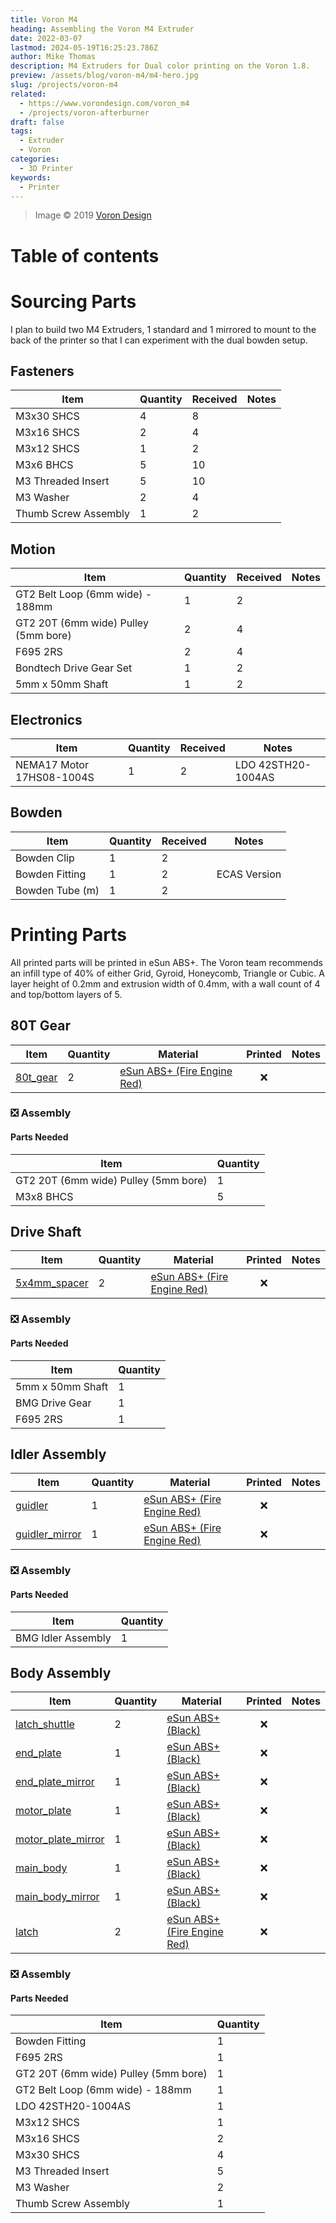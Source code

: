 ```yaml
---
title: Voron M4
heading: Assembling the Voron M4 Extruder
date: 2022-03-07
lastmod: 2024-05-19T16:25:23.786Z
author: Mike Thomas
description: M4 Extruders for Dual color printing on the Voron 1.8.
preview: /assets/blog/voron-m4/m4-hero.jpg
slug: /projects/voron-m4
related:
  - https://www.vorondesign.com/voron_m4
  - /projects/voron-afterburner
draft: false
tags:
  - Extruder
  - Voron
categories:
  - 3D Printer
keywords:
  - Printer
---
```


> Image © 2019 [Voron Design](https://www.vorondesign.com/)

# Table of contents

# Sourcing Parts

I plan to build two M4 Extruders, 1 standard and 1 mirrored to mount to the back of the printer so that I can experiment with the dual bowden setup.

## Fasteners

| Item                 | Quantity | Received | Notes |
| -------------------- | -------- | -------- | ----- |
| M3x30 SHCS           | 4        | 8        |       |
| M3x16 SHCS           | 2        | 4        |       |
| M3x12 SHCS           | 1        | 2        |       |
| M3x6 BHCS            | 5        | 10       |       |
| M3 Threaded Insert   | 5        | 10       |       |
| M3 Washer            | 2        | 4        |       |
| Thumb Screw Assembly | 1        | 2        |       |

## Motion

| Item                                 | Quantity | Received | Notes |
| ------------------------------------ | -------- | -------- | ----- |
| GT2 Belt Loop (6mm wide) - 188mm     | 1        | 2        |       |
| GT2 20T (6mm wide) Pulley (5mm bore) | 2        | 4        |       |
| F695 2RS                             | 2        | 4        |       |
| Bondtech Drive Gear Set              | 1        | 2        |       |
| 5mm x 50mm Shaft                     | 1        | 2        |       |

## Electronics

| Item                      | Quantity | Received | Notes              |
| ------------------------- | -------- | -------- | ------------------ |
| NEMA17 Motor 17HS08-1004S | 1        | 2        | LDO 42STH20-1004AS |

## Bowden

| Item            | Quantity | Received | Notes        |
| --------------- | -------- | -------- | ------------ |
| Bowden Clip     | 1        | 2        |              |
| Bowden Fitting  | 1        | 2        | ECAS Version |
| Bowden Tube (m) | 1        | 2        |              |

# Printing Parts

All printed parts will be printed in eSun ABS+. The Voron team recommends an infill type of 40% of either Grid, Gyroid, Honeycomb, Triangle or Cubic. A layer height of 0.2mm and extrusion width of 0.4mm, with a wall count of 4 and top/bottom layers of 5.

## 80T Gear

| Item                                                                                             | Quantity | Material                                                                 | Printed | Notes |
| ------------------------------------------------------------------------------------------------ | -------- | ------------------------------------------------------------------------ | :-----: | ----- |
| [80t_gear](https://github.com/VoronDesign/Mobius-Extruder/blob/master/STLs/%5Ba%5D_80t_gear.stl) | 2        | [eSun ABS+ (Fire Engine Red)](printer-filament#esun-abs-fire-engine-red) |   :x:   |       |

### :negative_squared_cross_mark: Assembly

#### Parts Needed

| Item                                 | Quantity |
| ------------------------------------ | -------- |
| GT2 20T (6mm wide) Pulley (5mm bore) | 1        |
| M3x8 BHCS                            | 5        |

## Drive Shaft

| Item                                                                                                     | Quantity | Material                                                                 | Printed | Notes |
| -------------------------------------------------------------------------------------------------------- | -------- | ------------------------------------------------------------------------ | :-----: | ----- |
| [5x4mm_spacer](https://github.com/VoronDesign/Mobius-Extruder/blob/master/STLs/%5Ba%5D_5x4mm_spacer.stl) | 2        | [eSun ABS+ (Fire Engine Red)](printer-filament#esun-abs-fire-engine-red) |   :x:   |       |

### :negative_squared_cross_mark: Assembly

#### Parts Needed

| Item             | Quantity |
| ---------------- | -------- |
| 5mm x 50mm Shaft | 1        |
| BMG Drive Gear   | 1        |
| F695 2RS         | 1        |

## Idler Assembly

| Item                                                                                                         | Quantity | Material                                                                 | Printed | Notes |
| ------------------------------------------------------------------------------------------------------------ | -------- | ------------------------------------------------------------------------ | :-----: | ----- |
| [guidler](https://github.com/VoronDesign/Mobius-Extruder/blob/master/STLs/%5Ba%5D_guidler.stl)               | 1        | [eSun ABS+ (Fire Engine Red)](printer-filament#esun-abs-fire-engine-red) |   :x:   |       |
| [guidler_mirror](https://github.com/VoronDesign/Mobius-Extruder/blob/master/STLs/%5Ba%5D_guidler_mirror.stl) | 1        | [eSun ABS+ (Fire Engine Red)](printer-filament#esun-abs-fire-engine-red) |   :x:   |       |

### :negative_squared_cross_mark: Assembly

#### Parts Needed

| Item               | Quantity |
| ------------------ | -------- |
| BMG Idler Assembly | 1        |

## Body Assembly

| Item                                                                                                         | Quantity | Material                                                                 | Printed | Notes |
| ------------------------------------------------------------------------------------------------------------ | -------- | ------------------------------------------------------------------------ | :-----: | ----- |
| [latch_shuttle](https://github.com/VoronDesign/Mobius-Extruder/blob/master/STLs/latch_shuttle.stl)           | 2        | [eSun ABS+ (Black)](printer-filament#esun-abs-black)                     |   :x:   |       |
| [end_plate](https://github.com/VoronDesign/Mobius-Extruder/blob/master/STLs/end_plate.stl)                   | 1        | [eSun ABS+ (Black)](printer-filament#esun-abs-black)                     |   :x:   |       |
| [end_plate_mirror](https://github.com/VoronDesign/Mobius-Extruder/blob/master/STLs/end_plate_mirror.stl)     | 1        | [eSun ABS+ (Black)](printer-filament#esun-abs-black)                     |   :x:   |       |
| [motor_plate](https://github.com/VoronDesign/Mobius-Extruder/blob/master/STLs/motor_plate.stl)               | 1        | [eSun ABS+ (Black)](printer-filament#esun-abs-black)                     |   :x:   |       |
| [motor_plate_mirror](https://github.com/VoronDesign/Mobius-Extruder/blob/master/STLs/motor_plate_mirror.stl) | 1        | [eSun ABS+ (Black)](printer-filament#esun-abs-black)                     |   :x:   |       |
| [main_body](https://github.com/VoronDesign/Mobius-Extruder/blob/master/STLs/main_body.stl)                   | 1        | [eSun ABS+ (Black)](printer-filament#esun-abs-black)                     |   :x:   |       |
| [main_body_mirror](https://github.com/VoronDesign/Mobius-Extruder/blob/master/STLs/main_body_mirror.stl)     | 1        | [eSun ABS+ (Black)](printer-filament#esun-abs-black)                     |   :x:   |       |
| [latch](https://github.com/VoronDesign/Mobius-Extruder/blob/master/STLs/%5Ba%5D_latch.stl)                   | 2        | [eSun ABS+ (Fire Engine Red)](printer-filament#esun-abs-fire-engine-red) |   :x:   |       |

### :negative_squared_cross_mark: Assembly

#### Parts Needed

| Item                                 | Quantity |
| ------------------------------------ | -------- |
| Bowden Fitting                       | 1        |
| F695 2RS                             | 1        |
| GT2 20T (6mm wide) Pulley (5mm bore) | 1        |
| GT2 Belt Loop (6mm wide) - 188mm     | 1        |
| LDO 42STH20-1004AS                   | 1        |
| M3x12 SHCS                           | 1        |
| M3x16 SHCS                           | 2        |
| M3x30 SHCS                           | 4        |
| M3 Threaded Insert                   | 5        |
| M3 Washer                            | 2        |
| Thumb Screw Assembly                 | 1        |
